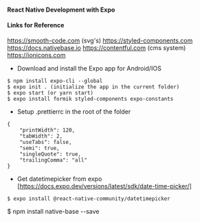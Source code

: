 
#### React Native Development with Expo

#### Links for Reference
https://smooth-code.com (svg's)
https://styled-components.com
https://docs.nativebase.io
https://contentful.com (cms system)
https://ionicons.com

* Download and install the Expo app for Android/IOS
```
$ npm install expo-cli --global
$ expo init . (initialize the app in the current folder)
$ expo start (or yarn start)
$ expo install formik styled-components expo-constants
```

* Setup .prettierrc in the root of the folder
```
{
    "printWidth": 120,
    "tabWidth": 2,
    "useTabs": false,
    "semi": true,
    "singleQuote": true,
    "trailingComma": "all"
}
```

* Get datetimepicker from expo [https://docs.expo.dev/versions/latest/sdk/date-time-picker/]
```
$ expo install @react-native-community/datetimepicker

```
$ npm install native-base --save